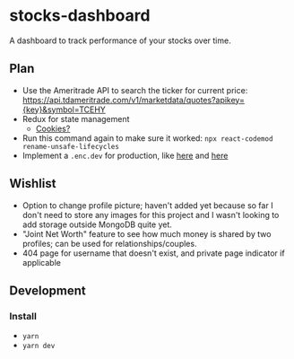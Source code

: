 # stocks-dashboard
A dashboard to track performance of your stocks over time.

## Plan
- Use the Ameritrade API to search the ticker for current price:
	https://api.tdameritrade.com/v1/marketdata/quotes?apikey={key}&symbol=TCEHY
- Redux for state management
	- [Cookies?](https://medium.com/@bhavikbamania/a-beginner-guide-for-redux-with-next-js-4d018e1342b2)
- Run this command again to make sure it worked: `npx react-codemod rename-unsafe-lifecycles`
- Implement a `.enc.dev` for production, like [here](https://nextjs.org/docs/basic-features/environment-variables)
and [here](https://blog.logrocket.com/using-authentication-in-next-js/)

## Wishlist
- Option to change profile picture; haven't added yet because so far I don't need to store
any images for this project and I wasn't looking to add storage outside MongoDB quite yet.
- "Joint Net Worth" feature to see how much money is shared by two profiles; can be used
for relationships/couples.
- 404 page for username that doesn't exist, and private page indicator if applicable

## Development
### Install
- `yarn`
- `yarn dev`